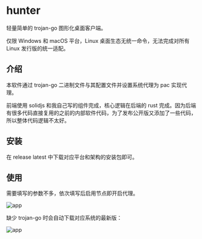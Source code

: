 # hunter

轻量简单的 trojan-go 图形化桌面客户端。

仅限 Windows 和 macOS 平台，Linux 桌面生态无统一命令，无法完成对所有 Linux 发行版的统一适配。

## 介绍

本软件通过 trojan-go 二进制文件与其配置文件并设置系统代理为 pac 实现代理。

前端使用 solidjs 和我自己写的组件完成，核心逻辑在后端的 rust 完成。因为后端有很多代码直接复用的之前的内部软件代码，为了发布公开版又添加了一些代码，所以整体代码逻辑不太好。

## 安装

在 release latest 中下载对应平台和架构的安装包即可。

## 使用

需要填写的参数不多，依次填写后启用节点即开启代理。

![app](./docs/images/app.avif)

缺少 trojan-go 时会自动下载对应系统的最新版：

![app](./docs/images/downloading.avif)
